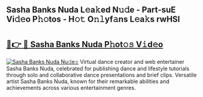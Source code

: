 ## Sasha Banks Nuda L𝚎a𝚔ed N𝚞𝚍e - Part-suE Vi𝚍𝚎o P𝚑𝚘tos - H𝚘𝚝 O𝚗𝚕yf𝚊ns L𝚎a𝚔s rwHSI

# <h2><a href="http://kff5rld.oniu.top/?m=Sasha+Banks+Nuda">🔗👉 🔴 Sasha Banks Nuda P𝚑ot𝚘𝚜 V𝚒d𝚎o</a></h2>

[![Sasha Banks Nuda Nu𝚍e𝚜](https://i.imgur.com/0qMVB7G.gif)](http://kff5rld.oniu.top/?m=Sasha+Banks+Nuda)
Virtual dance creator and web entertainer Sasha Banks Nuda, celebrated for publishing dance and lifestyle tutorials through solo and collaborative dance presentations and brief clips. Versatile artist Sasha Banks Nuda, known for their remarkable abilities and achievements across various entertainment genres.  
